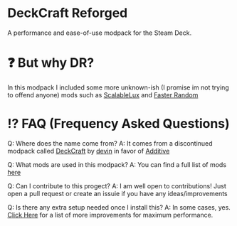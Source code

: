 # DeckCraft Reforged
A performance and ease-of-use modpack for the Steam Deck.
# ❓ But why DR?
In this modpack I included some more unknown-ish (I promise im not trying to offend anyone) mods such as [ScalableLux](https://modrinth.com/mod/scalablelux) and [Faster Random](https://modrinth.com/mod/faster-random)
# ⁉️ FAQ (Frequency Asked Questions)
Q: Where does the name come from?
A: It comes from a discontinued modpack called [DeckCraft](https://modrinth.com/modpack/deckcraft) by [devin](https://modrinth.com/user/devin) in favor of [Additive](https://modrinth.com/modpack/additive)

Q: What mods are used in this modpack?
A: You can find a full list of mods [here]()

Q: Can I contribute to this progect?
A: I am well open to contributions! Just open a pull request or create an issuie if you have any ideas/improvements

Q: Is there any extra setup needed once I install this?
A: In some cases, yes. [Click Here](performance.md) for a list of more improvements for maximum performance.
